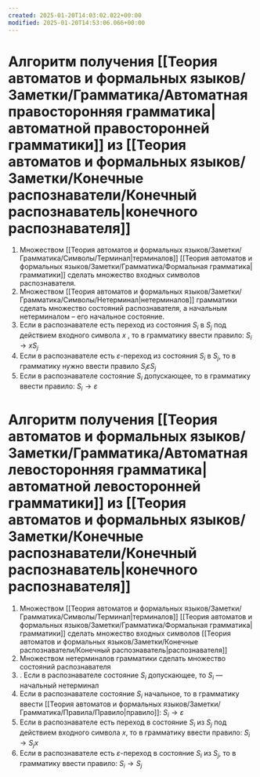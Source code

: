 ```yaml
---
created: 2025-01-20T14:03:02.022+00:00
modified: 2025-01-20T14:53:06.066+00:00
---
```

# Алгоритм получения [[Теория автоматов и формальных языков/Заметки/Грамматика/Автоматная правосторонняя грамматика|автоматной правосторонней грамматики]] из [[Теория автоматов и формальных языков/Заметки/Конечные распознаватели/Конечный распознаватель|конечного распознавателя]]
1. Множеством [[Теория автоматов и формальных языков/Заметки/Грамматика/Символы/Терминал|терминалов]] [[Теория автоматов и формальных языков/Заметки/Грамматика/Формальная грамматика|грамматики]] сделать множество входных символов распознавателя.
2. Множеством [[Теория автоматов и формальных языков/Заметки/Грамматика/Символы/Нетерминал|нетерминалов]] грамматики сделать множество состояний распознавателя, а начальным нетерминалом – его начальное состояние.
3. Если в распознавателе есть переход из состояния $S_i$ в $S_j$ под действием входного символа $x$ , то в грамматику ввести правило: $S_i \rightarrow x S_j$
4. Если в распознавателе есть $\varepsilon$-переход из состояния $S_i$ в $S_j$, то в грамматику нужно ввести правило $S_i \varepsilon S_j$
5. Если в распознавателе состояние $S_i$ допускающее, то в грамматику ввести правило: $S_i \rightarrow \varepsilon$


# Алгоритм получения [[Теория автоматов и формальных языков/Заметки/Грамматика/Автоматная левосторонняя грамматика|автоматной левосторонней грамматики]] из [[Теория автоматов и формальных языков/Заметки/Конечные распознаватели/Конечный распознаватель|конечного распознавателя]]
1. Множеством [[Теория автоматов и формальных языков/Заметки/Грамматика/Символы/Терминал|терминалов]] [[Теория автоматов и формальных языков/Заметки/Грамматика/Формальная грамматика|грамматики]] сделать множество входных символов [[Теория автоматов и формальных языков/Заметки/Конечные распознаватели/Конечный распознаватель|распознавателя]]
2. Множеством нетерминалов грамматики сделать множество состояний распознавателя
3. . Если в распознавателе состояние $S_i$ допускающее, то $S_i$ — начальный нетерминал
4. Если в распознавателе состояние $S_i$ начальное, то в грамматику ввести [[Теория автоматов и формальных языков/Заметки/Грамматика/Правила/Правило|правило]]: $S_i \rightarrow \varepsilon$
5. Если в распознавателе есть переход в состояние $S_i$ из $S_j$ под действием входного символа $x$, то в грамматику ввести правило: $S_i \rightarrow S_j x$
6. Если в распознавателе есть $\varepsilon$-переход в состояние $S_i$ из $S_j$, то в грамматику ввести правило: $S_i \rightarrow S_j$
